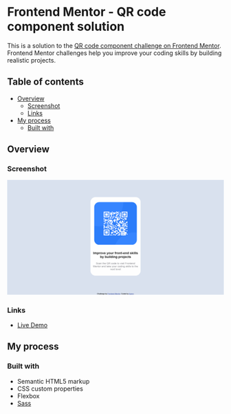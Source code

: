 # Frontend Mentor - QR code component solution

This is a solution to the [QR code component challenge on Frontend Mentor](https://www.frontendmentor.io/challenges/qr-code-component-iux_sIO_H). Frontend Mentor challenges help you improve your coding skills by building realistic projects.

## Table of contents

- [Overview](#overview)
  - [Screenshot](#screenshot)
  - [Links](#links)
- [My process](#my-process)
  - [Built with](#built-with)

## Overview

### Screenshot

![QR Code Challenge](images/screenshot-preview.png)

### Links

- [Live Demo](https://djbrownbear.github.io/frontend-mentor/qr-code/index.html)

## My process

### Built with

- Semantic HTML5 markup
- CSS custom properties
- Flexbox
- [Sass](https://sass-lang.com/)
